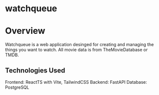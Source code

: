 # watchqueue

# Overview
Watchqueue is a web application desinged for creating and managing the things you want to watch.
All movie data is from TheMovieDatabase or TMDB.

## Technologies Used
Frontend: ReactTS with Vite, TailwindCSS
Backend: FastAPI
Database: PostgreSQL

